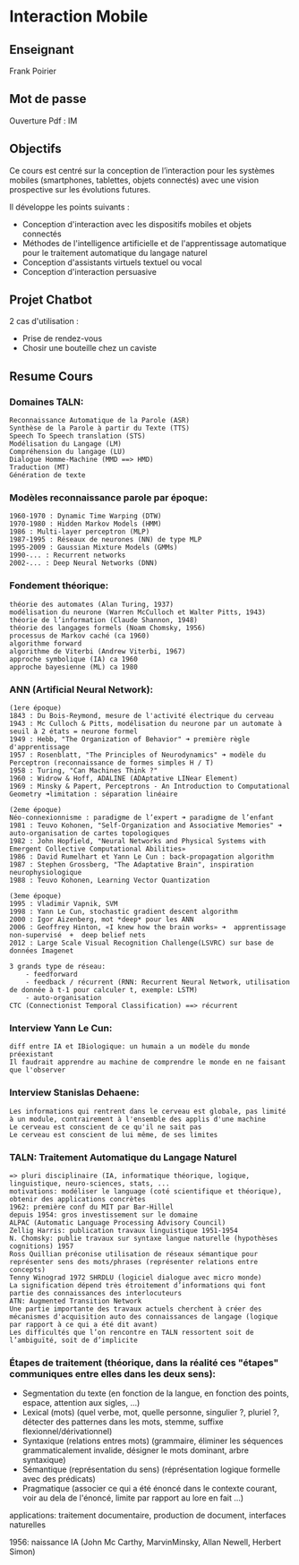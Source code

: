 # Interaction Mobile

## Enseignant
Frank Poirier
## Mot de passe
Ouverture Pdf : IM
## Objectifs
Ce cours est centré sur la conception de l’interaction pour les systèmes mobiles (smartphones, tablettes, objets connectés) avec une vision prospective sur les évolutions futures.

Il développe les points suivants :

* Conception d'interaction avec les dispositifs mobiles et objets connectés
* Méthodes de l'intelligence artificielle et de l'apprentissage automatique pour le traitement automatique du langage naturel
* Conception d'assistants virtuels textuel ou vocal
* Conception d'interaction persuasive

## Projet Chatbot
2 cas d'utilisation :
* Prise de rendez-vous
* Chosir une bouteille chez un caviste

## Resume Cours
### Domaines TALN:
    Reconnaissance Automatique de la Parole (ASR)
    Synthèse de la Parole à partir du Texte (TTS)
    Speech To Speech translation (STS)
    Modélisation du Langage (LM)
    Compréhension du langage (LU)
    Dialogue Homme-Machine (MMD ==> HMD)
    Traduction (MT)
    Génération de texte
    
### Modèles reconnaissance parole par époque:
    1960-1970 : Dynamic Time Warping (DTW)
    1970-1980 : Hidden Markov Models (HMM)
    1986 : Multi-layer perceptron (MLP)
    1987-1995 : Réseaux de neurones (NN) de type MLP
    1995-2009 : Gaussian Mixture Models (GMMs)  
    1990-... : Recurrent networks
    2002-... : Deep Neural Networks (DNN)
    
### Fondement théorique:
    théorie des automates (Alan Turing, 1937)
    modélisation du neurone (Warren McCulloch et Walter Pitts, 1943)
    théorie de l’information (Claude Shannon, 1948)
    théorie des langages formels (Noam Chomsky, 1956)
    processus de Markov caché (ca 1960)
    algorithme forward
    algorithme de Viterbi (Andrew Viterbi, 1967)
    approche symbolique (IA) ca 1960
    approche bayesienne (ML) ca 1980
### ANN (Artificial Neural Network):
    (1ere époque)
    1843 : Du Bois-Reymond, mesure de l'activité électrique du cerveau
    1943 : Mc Culloch & Pitts, modélisation du neurone par un automate à seuil à 2 états = neurone formel
    1949 : Hebb, "The Organization of Behavior" ➜ première règle d'apprentissage
    1957 : Rosenblatt, "The Principles of Neurodynamics" ➜ modèle du Perceptron (reconnaissance de formes simples H / T)
    1958 : Turing, "Can Machines Think ?"
    1960 : Widrow & Hoff, ADALINE (ADAptative LINear Element)
    1969 : Minsky & Papert, Perceptrons - An Introduction to Computational Geometry ➜limitation : séparation linéaire

    (2eme époque)
    Néo-connexionnisme : paradigme de l’expert ➜ paradigme de l’enfant
    1981 : Teuvo Kohonen, "Self-Organization and Associative Memories" ➜ auto-organisation de cartes topologiques
    1982 : John Hopfield, "Neural Networks and Physical Systems with Emergent Collective Computational Abilities»
    1986 : David Rumelhart et Yann Le Cun : back-propagation algorithm
    1987 : Stephen Grossberg, "The Adaptative Brain", inspiration neurophysiologique
    1988 : Teuvo Kohonen, Learning Vector Quantization

    (3eme époque)
    1995 : Vladimir Vapnik, SVM
    1998 : Yann Le Cun, stochastic gradient descent algorithm
    2000 : Igor Aizenberg, mot *deep* pour les ANN
    2006 : Geoffrey Hinton, «I knew how the brain works» ➜  apprentissage non-supervisé  +  deep belief nets 
    2012 : Large Scale Visual Recognition Challenge(LSVRC) sur base de données Imagenet

    3 grands type de réseau:
        - feedforward
        - feedback / récurrent (RNN: Recurrent Neural Network, utilisation de donnée à t-1 pour calculer t, exemple: LSTM)
        - auto-organisation
    CTC (Connectionist Temporal Classification) ==> récurrent

### Interview Yann Le Cun:
    diff entre IA et IBiologique: un humain a un modèle du monde préexistant
    Il faudrait apprendre au machine de comprendre le monde en ne faisant que l'observer

### Interview Stanislas Dehaene:
    Les informations qui rentrent dans le cerveau est globale, pas limité à un module, contrairement à l'ensemble des applis d'une machine
    Le cerveau est conscient de ce qu'il ne sait pas
    Le cerveau est conscient de lui même, de ses limites

### TALN: Traitement Automatique du Langage Naturel
    => pluri disciplinaire (IA, informatique théorique, logique, linguistique, neuro-sciences, stats, ...
    motivations: modéliser le language (coté scientifique et théorique), obtenir des applications concrètes
    1962: première conf du MIT par Bar-Hillel
    depuis 1954: gros investissement sur le domaine
    ALPAC (Automatic Language Processing Advisory Council)
    Zellig Harris: publication travaux linguistique 1951-1954
    N. Chomsky: publie travaux sur syntaxe langue naturelle (hypothèses cognitions) 1957 
    Ross Quillian préconise utilisation de réseaux sémantique pour représenter sens des mots/phrases (représenter relations entre concepts)
    Tenny Winograd 1972 SHRDLU (logiciel dialogue avec micro monde)
    La signification dépend très étroitement d’informations qui font partie des connaissances des interlocuteurs
    ATN: Augmented Transition Network
    Une partie importante des travaux actuels cherchent à créer des mécanismes d'acquisition auto des connaissances de langage (logique par rapport à ce qui a été dit avant)
    Les difficultés que l’on rencontre en TALN ressortent soit de l’ambiguïté, soit de d’implicite

### Étapes de traitement (théorique, dans la réalité ces "étapes" communiques entre elles dans les deux sens):
* Segmentation du texte (en fonction de la langue, en fonction des points, espace, attention aux sigles, ...)
* Lexical (mots) (quel verbe, mot, quelle personne, singulier ?, pluriel ?, détecter des patternes dans les mots, stemme, suffixe flexionnel/dérivationnel)
* Syntaxique (relations entres mots) (grammaire, éliminer les séquences grammaticalement invalide, désigner le mots dominant, arbre syntaxique)
* Sémantique (représentation du sens) (réprésentation logique formelle avec des prédicats) 
* Pragmatique (associer ce qui a été énoncé dans le contexte courant, voir au dela de l'énoncé, limite par rapport au lore en fait ...)

applications: traitement documentaire, production de document, interfaces naturelles

1956: naissance IA (John Mc Carthy, MarvinMinsky, Allan Newell, Herbert Simon)